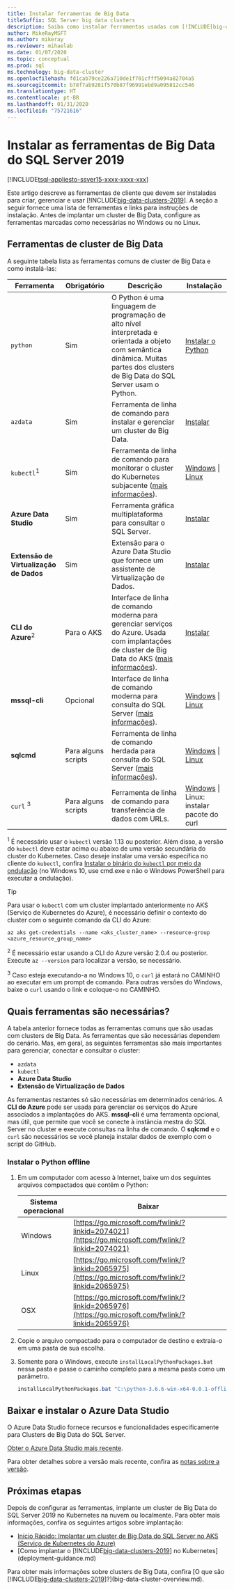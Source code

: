 ```yaml
---
title: Instalar ferramentas de Big Data
titleSuffix: SQL Server big data clusters
description: Saiba como instalar ferramentas usadas com [!INCLUDE[big-data-clusters-2019](../includes/ssbigdataclusters-ver15.md)].
author: MikeRayMSFT
ms.author: mikeray
ms.reviewer: mihaelab
ms.date: 01/07/2020
ms.topic: conceptual
ms.prod: sql
ms.technology: big-data-cluster
ms.openlocfilehash: fd1cab79ce226a710de1f701cfff5094a82704a5
ms.sourcegitcommit: b78f7ab9281f570b87f96991ebd9a095812cc546
ms.translationtype: HT
ms.contentlocale: pt-BR
ms.lasthandoff: 01/31/2020
ms.locfileid: "75721616"
---
```

# <a name="install-sql-server-2019-big-data-tools"></a>Instalar as ferramentas de Big Data do SQL Server 2019

[!INCLUDE[tsql-appliesto-ssver15-xxxx-xxxx-xxx](../includes/tsql-appliesto-ssver15-xxxx-xxxx-xxx.md)]

Este artigo descreve as ferramentas de cliente que devem ser instaladas para criar, gerenciar e usar [!INCLUDE[big-data-clusters-2019](../includes/ssbigdataclusters-ver15.md)]. A seção a seguir fornece uma lista de ferramentas e links para instruções de instalação. Antes de implantar um cluster de Big Data, configure as ferramentas marcadas como necessárias no Windows ou no Linux.

## <a name="big-data-cluster-tools"></a>Ferramentas de cluster de Big Data

A seguinte tabela lista as ferramentas comuns de cluster de Big Data e como instalá-las:

| Ferramenta | Obrigatório | Descrição | Instalação |
|---|---|---|---|
| `python` | Sim | O Python é uma linguagem de programação de alto nível interpretada e orientada a objeto com semântica dinâmica. Muitas partes dos clusters de Big Data do SQL Server usam o Python. | [Instalar o Python](#python)|
| `azdata` | Sim | Ferramenta de linha de comando para instalar e gerenciar um cluster de Big Data. | [Instalar](deploy-install-azdata.md) |
| `kubectl`<sup>1</sup> | Sim | Ferramenta de linha de comando para monitorar o cluster do Kubernetes subjacente ([mais informações](https://kubernetes.io/docs/tasks/tools/install-kubectl/)). | [Windows](https://kubernetes.io/docs/tasks/tools/install-kubectl/#install-with-powershell-from-psgallery) \| [Linux](https://kubernetes.io/docs/tasks/tools/install-kubectl/#install-using-native-package-management) |
| **Azure Data Studio** | Sim | Ferramenta gráfica multiplataforma para consultar o SQL Server. | [Instalar](https://aka.ms/getazuredatastudio) |
| **Extensão de Virtualização de Dados** | Sim | Extensão para o Azure Data Studio que fornece um assistente de Virtualização de Dados. | [Instalar](../azure-data-studio/data-virtualization-extension.md) |
| **CLI do Azure**<sup>2</sup> | Para o AKS | Interface de linha de comando moderna para gerenciar serviços do Azure. Usada com implantações de cluster de Big Data do AKS ([mais informações](https://docs.microsoft.com/cli/azure/?view=azure-cli-latest)). | [Instalar](https://docs.microsoft.com/cli/azure/install-azure-cli?view=azure-cli-latest) |
| **mssql-cli** | Opcional | Interface de linha de comando moderna para consulta do SQL Server ([mais informações](https://github.com/dbcli/mssql-cli/blob/master/README.rst)). | [Windows](https://github.com/dbcli/mssql-cli/blob/master/doc/installation/windows.md) \| [Linux](https://github.com/dbcli/mssql-cli/blob/master/doc/installation/linux.md) |
| **sqlcmd** | Para alguns scripts | Ferramenta de linha de comando herdada para consulta do SQL Server ([mais informações](https://docs.microsoft.com/sql/tools/sqlcmd-utility?view=sql-server-ver15)). | [Windows](https://www.microsoft.com/download/details.aspx?id=36433) \| [Linux](../linux/sql-server-linux-setup-tools.md) |
| `curl` <sup>3</sup> | Para alguns scripts | Ferramenta de linha de comando para transferência de dados com URLs. | [Windows](https://curl.haxx.se/windows/) \| Linux: instalar pacote do curl |

<sup>1</sup> É necessário usar o `kubectl` versão 1.13 ou posterior. Além disso, a versão do `kubectl` deve estar acima ou abaixo de uma versão secundária do cluster do Kubernetes. Caso deseje instalar uma versão específica no cliente do `kubectl`, confira [Instalar o binário do `kubectl` por meio da ondulação](https://kubernetes.io/docs/tasks/tools/install-kubectl/#install-kubectl-binary-using-curl) (no Windows 10, use cmd.exe e não o Windows PowerShell para executar a ondulação).

> [!TIP]
> Para usar o `kubectl` com um cluster implantado anteriormente no AKS (Serviço de Kubernetes do Azure), é necessário definir o contexto do cluster com o seguinte comando da CLI do Azure:
>
>    ```azurecli
>    az aks get-credentials --name <aks_cluster_name> --resource-group <azure_resource_group_name>
>    ```

<sup>2</sup> É necessário estar usando a CLI do Azure versão 2.0.4 ou posterior. Execute `az --version` para localizar a versão, se necessário.

<sup>3</sup> Caso esteja executando-a no Windows 10, o `curl` já estará no CAMINHO ao executar em um prompt de comando. Para outras versões do Windows, baixe o `curl` usando o link e coloque-o no CAMINHO.

## <a name="which-tools-are-required"></a>Quais ferramentas são necessárias?

A tabela anterior fornece todas as ferramentas comuns que são usadas com clusters de Big Data. As ferramentas que são necessárias dependem do cenário. Mas, em geral, as seguintes ferramentas são mais importantes para gerenciar, conectar e consultar o cluster:

- `azdata`
- `kubectl`
- **Azure Data Studio**
- **Extensão de Virtualização de Dados**

As ferramentas restantes só são necessárias em determinados cenários. A **CLI do Azure** pode ser usada para gerenciar os serviços do Azure associados a implantações do AKS. **mssql-cli** é uma ferramenta opcional, mas útil, que permite que você se conecte à instância mestra do SQL Server no cluster e execute consultas na linha de comando. O **sqlcmd** e o `curl` são necessários se você planeja instalar dados de exemplo com o script do GitHub.

### <a id="python"></a> Instalar o Python offline

1. Em um computador com acesso à Internet, baixe um dos seguintes arquivos compactados que contêm o Python:

   | Sistema operacional | Baixar |
   |---|---|
   | Windows | [https://go.microsoft.com/fwlink/?linkid=2074021](https://go.microsoft.com/fwlink/?linkid=2074021) |
   | Linux   | [https://go.microsoft.com/fwlink/?linkid=2065975](https://go.microsoft.com/fwlink/?linkid=2065975) |
   | OSX     | [https://go.microsoft.com/fwlink/?linkid=2065976](https://go.microsoft.com/fwlink/?linkid=2065976) |

1. Copie o arquivo compactado para o computador de destino e extraia-o em uma pasta de sua escolha.

1. Somente para o Windows, execute `installLocalPythonPackages.bat` nessa pasta e passe o caminho completo para a mesma pasta como um parâmetro.

   ```PowerShell
   installLocalPythonPackages.bat "C:\python-3.6.6-win-x64-0.0.1-offline\0.0.1"
   ```

## <a name="download-and-install-azure-data-studio"></a>Baixar e instalar o Azure Data Studio

O Azure Data Studio fornece recursos e funcionalidades especificamente para Clusters de Big Data do SQL Server.

[Obter o Azure Data Studio mais recente](https://aka.ms/getazuredatastudio).

Para obter detalhes sobre a versão mais recente, confira as [notas sobre a versão](../big-data-cluster/release-notes-big-data-cluster.md).

## <a name="next-steps"></a>Próximas etapas

Depois de configurar as ferramentas, implante um cluster de Big Data do SQL Server 2019 no Kubernetes na nuvem ou localmente. Para obter mais informações, confira os seguintes artigos sobre implantação:

- [Início Rápido: Implantar um cluster de Big Data do SQL Server no AKS (Serviço de Kubernetes do Azure)](quickstart-big-data-cluster-deploy.md)
- [Como implantar o [!INCLUDE[big-data-clusters-2019](../includes/ssbigdataclusters-ss-nover.md)] no Kubernetes](deployment-guidance.md)

Para obter mais informações sobre clusters de Big Data, confira [O que são [!INCLUDE[big-data-clusters-2019](../includes/ssbigdataclusters-ver15.md)]?](big-data-cluster-overview.md).
